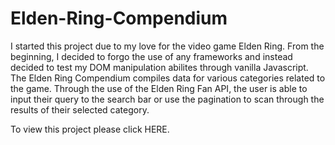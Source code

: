 # Elden-Ring-Compendium

I started this project due to my love for the video game Elden Ring. From the beginning, I decided to forgo the use of any frameworks and instead decided to test my DOM manipulation abilites through vanilla Javascript. The Elden Ring Compendium compiles data for various categories related to the game. Through the use of the Elden Ring Fan API, the user is able to input their query to the search bar or use the pagination to scan through the results of their selected category.

To view this project please click HERE.
